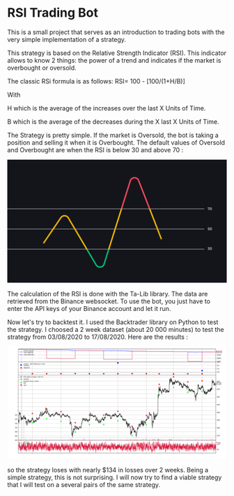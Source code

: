 # RSI Trading Bot

This is a small project that serves as an introduction to trading bots with the very simple implementation of a strategy. 

This strategy is based on the Relative Strength Indicator (RSI). This indicator allows to know 2 things: the power of a trend and indicates if the market is overbought or oversold.

The classic RSi formula is as follows: RSI= 100 - [100/(1+H/B)]

With

H which is the average of the increases over the last X Units of Time.

B which is the average of the decreases during the X last X Units of Time.

The Strategy is pretty simple. If the market is Oversold, the bot is taking a position and selling it when it is Overbought. The default values of Oversold and Overbought are when the RSI is below 30 and above 70 :

<p align="center">
  <img src="RSI_strategy.png"/>
</p>

The calculation of the RSI is done with the Ta-Lib library. The data are retrieved from the Binance websocket. To use the bot, you just have to enter the API keys of your Binance account and let it run.

Now let's try to backtest it. 
I used the Backtrader library on Python to test the strategy. I choosed a 2 week dataset (about 20 000 minutes) to test the strategy from 03/08/2020 to 17/08/2020.
Here are the results :
<p align="center">
  <img src="Backtest_Result_ETH.png"/>
</p>
so the strategy loses with nearly $134 in losses over 2 weeks. Being a simple strategy, this is not surprising. I will now try to find a viable strategy that I will test on a several pairs of the same strategy.
